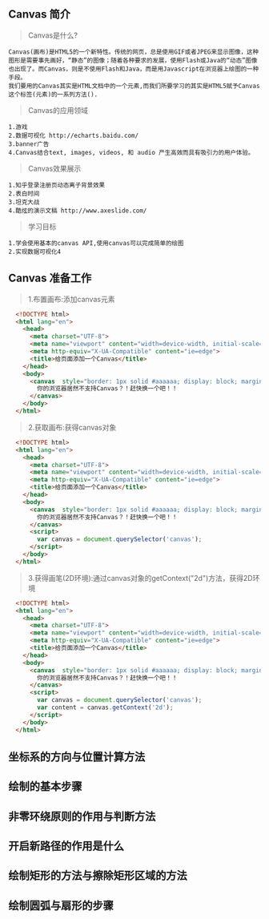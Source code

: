 ## Canvas 简介

  > Canvas是什么?

    Canvas(画布)是HTML5的一个新特性。传统的网页，总是使用GIF或者JPEG来显示图像，这种图形是需要事先画好，“静态”的图像；随着各种要求的发展，使用Flash或Java的“动态”图像也出现了。而Canvas，则是不使用Flash和Java，而是用Javascript在浏览器上绘图的一种手段。
    我们要用的Canvas其实是HTML文档中的一个元素,而我们所要学习的其实是HTML5赋予Canvas这个标签(元素)的一系列方法().

  > Canvas的应用领域

    1.游戏  
    2.数据可视化 http://echarts.baidu.com/
    3.banner广告 
    4.Canvas结合text, images, videos, 和 audio 产生高效而具有吸引力的用户体验。

  > Canvas效果展示

    1.知乎登录注册页动态离子背景效果
    2.表白时间
    3.坦克大战
    4.酷炫的演示文稿 http://www.axeslide.com/

  > 学习目标

    1.学会使用基本的canvas API,使用canvas可以完成简单的绘图
    2.实现数据可视化4
## Canvas 准备工作

  > 1.布置画布:添加canvas元素

  ```html
    <!DOCTYPE html>
    <html lang="en">
      <head>
        <meta charset="UTF-8">
        <meta name="viewport" content="width=device-width, initial-scale=1.0">
        <meta http-equiv="X-UA-Compatible" content="ie=edge">
        <title>给页面添加一个Canvas</title>
      </head>
      <body>
        <canvas  style="border: 1px solid #aaaaaa; display: block; margin: 50px auto;" width="600" height="600">
          你的浏览器居然不支持Canvas？！赶快换一个吧！！
        </canvas>
      </body>
    </html>
  ```
  > 2.获取画布:获得canvas对象

  ```html
    <!DOCTYPE html>
    <html lang="en">
      <head>
        <meta charset="UTF-8">
        <meta name="viewport" content="width=device-width, initial-scale=1.0">
        <meta http-equiv="X-UA-Compatible" content="ie=edge">
        <title>给页面添加一个Canvas</title>
      </head>
      <body>
        <canvas  style="border: 1px solid #aaaaaa; display: block; margin: 50px auto;" width="800" height="600">
          你的浏览器居然不支持Canvas？！赶快换一个吧！！
        </canvas>
        <script>
          var canvas = document.querySelector('canvas');
        </script>
      </body>
    </html>
  ```
  > 3.获得画笔(2D环境):通过canvas对象的getContext("2d")方法，获得2D环境

  ```html
    <!DOCTYPE html>
    <html lang="en">
      <head>
        <meta charset="UTF-8">
        <meta name="viewport" content="width=device-width, initial-scale=1.0">
        <meta http-equiv="X-UA-Compatible" content="ie=edge">
        <title>给页面添加一个Canvas</title>
      </head>
      <body>
        <canvas  style="border: 1px solid #aaaaaa; display: block; margin: 50px auto;" width="800" height="600">
          你的浏览器居然不支持Canvas？！赶快换一个吧！！
        </canvas>
        <script>
          var canvas = document.querySelector('canvas');
          var content = canvas.getContext('2d');
        </script>
      </body>
    </html>
  ```  
## 坐标系的方向与位置计算方法
## 绘制的基本步骤
## 非零环绕原则的作用与判断方法
## 开启新路径的作用是什么
## 绘制矩形的方法与擦除矩形区域的方法
## 绘制圆弧与扇形的步骤